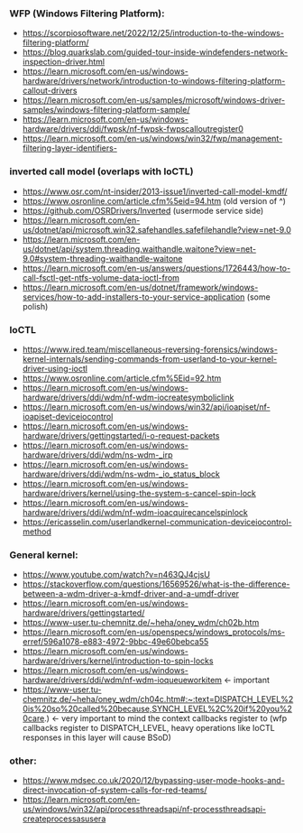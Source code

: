 ### WFP (Windows Filtering Platform):
* https://scorpiosoftware.net/2022/12/25/introduction-to-the-windows-filtering-platform/
* https://blog.quarkslab.com/guided-tour-inside-windefenders-network-inspection-driver.html
* https://learn.microsoft.com/en-us/windows-hardware/drivers/network/introduction-to-windows-filtering-platform-callout-drivers
* https://learn.microsoft.com/en-us/samples/microsoft/windows-driver-samples/windows-filtering-platform-sample/
* https://learn.microsoft.com/en-us/windows-hardware/drivers/ddi/fwpsk/nf-fwpsk-fwpscalloutregister0
* https://learn.microsoft.com/en-us/windows/win32/fwp/management-filtering-layer-identifiers-

### inverted call model (overlaps with IoCTL)
* https://www.osr.com/nt-insider/2013-issue1/inverted-call-model-kmdf/
* https://www.osronline.com/article.cfm%5eid=94.htm (old version of ^)
* https://github.com/OSRDrivers/Inverted
(usermode service side)
* https://learn.microsoft.com/en-us/dotnet/api/microsoft.win32.safehandles.safefilehandle?view=net-9.0
* https://learn.microsoft.com/en-us/dotnet/api/system.threading.waithandle.waitone?view=net-9.0#system-threading-waithandle-waitone
* https://learn.microsoft.com/en-us/answers/questions/1726443/how-to-call-fsctl-get-ntfs-volume-data-ioctl-from
* https://learn.microsoft.com/en-us/dotnet/framework/windows-services/how-to-add-installers-to-your-service-application (some polish)

### IoCTL
* https://www.ired.team/miscellaneous-reversing-forensics/windows-kernel-internals/sending-commands-from-userland-to-your-kernel-driver-using-ioctl
* https://www.osronline.com/article.cfm%5Eid=92.htm
* https://learn.microsoft.com/en-us/windows-hardware/drivers/ddi/wdm/nf-wdm-iocreatesymboliclink
* https://learn.microsoft.com/en-us/windows/win32/api/ioapiset/nf-ioapiset-deviceiocontrol
* https://learn.microsoft.com/en-us/windows-hardware/drivers/gettingstarted/i-o-request-packets
* https://learn.microsoft.com/en-us/windows-hardware/drivers/ddi/wdm/ns-wdm-_irp
* https://learn.microsoft.com/en-us/windows-hardware/drivers/ddi/wdm/ns-wdm-_io_status_block
* https://learn.microsoft.com/en-us/windows-hardware/drivers/kernel/using-the-system-s-cancel-spin-lock
* https://learn.microsoft.com/en-us/windows-hardware/drivers/ddi/wdm/nf-wdm-ioacquirecancelspinlock
* https://ericasselin.com/userlandkernel-communication-deviceiocontrol-method

### General kernel:
* https://www.youtube.com/watch?v=n463QJ4cjsU
* https://stackoverflow.com/questions/16569526/what-is-the-difference-between-a-wdm-driver-a-kmdf-driver-and-a-umdf-driver
* https://learn.microsoft.com/en-us/windows-hardware/drivers/gettingstarted/
* https://www-user.tu-chemnitz.de/~heha/oney_wdm/ch02b.htm
* https://learn.microsoft.com/en-us/openspecs/windows_protocols/ms-erref/596a1078-e883-4972-9bbc-49e60bebca55
* https://learn.microsoft.com/en-us/windows-hardware/drivers/kernel/introduction-to-spin-locks
* https://learn.microsoft.com/en-us/windows-hardware/drivers/ddi/wdm/nf-wdm-ioqueueworkitem <- important
* https://www-user.tu-chemnitz.de/~heha/oney_wdm/ch04c.htm#:~:text=DISPATCH_LEVEL%20is%20so%20called%20because,SYNCH_LEVEL%2C%20if%20you%20care.) <- very important to mind the context callbacks register to (wfp callbacks register to DISPATCH_LEVEL, heavy operations like IoCTL responses in this layer will cause BSoD)

### other:
* https://www.mdsec.co.uk/2020/12/bypassing-user-mode-hooks-and-direct-invocation-of-system-calls-for-red-teams/
* https://learn.microsoft.com/en-us/windows/win32/api/processthreadsapi/nf-processthreadsapi-createprocessasusera
